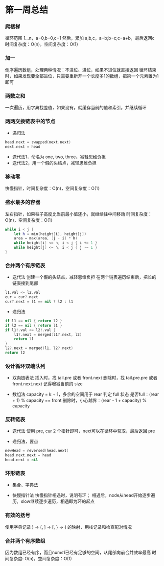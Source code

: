 # 第一周总结


### 爬楼梯
循环范围 1...n，a=0,b=0,c=1
然后，累加 a,b,c，a=b;b=c;c=a+b，最后返回c
时间复杂度：O(n)，空间复杂度：O(1）


### 加一
倒序遍历数组，处理两种情况：不进位、进位，如果不进位就直接返回
循环结束时，如果发现要全部进位，只需要重新开一个长度多1的数组，把第一个元素置为1即可


### 两数之和
一次遍历，用字典找差值，如果没有，就缓存当前的值和索引，并继续循环


### 两两交换链表中的节点

* 递归法
``` swift
head.next = swapped(next.next)
next.next = head
```

* 迭代法1，命名为 one, two, three，减轻思维负担
* 迭代法2，用一个假的头结点，减轻思维负担


### 移动零
快慢指针，时间复杂度：O(n)，空间复杂度：O(1）


### 盛水最多的容器
左右指针，如果柱子高度比当前最小值还小，就继续往中间移动
时间复杂度：O(n)，空间复杂度：O(1）
``` swift
while i < j {
    let h = min(height[i], height[j])
    area = max(area, (j - i) * h)
    while height[i] <= h, i < j { i += 1 }
    while height[j] <= h, i < j { j -= 1 }
}
```


### 合并两个有序链表
* 迭代法
创建一个假的头结点，减轻思维负担
在两个链表遍历结束后，把长的链表接到尾部
``` swift
l1.val <= l2.val
cur = cur?.next
cur?.next = l1 == nil ? l2 : l1
```

* 递归法
``` swift
if l1 == nil { return l2 }
if l2 == nil { return l1 }
if l1!.val <= l2!.val {
    l1?.next = merged(l1?.next, l2)
    return l1
}
l2?.next = merged(l1, l2?.next)
return l2
```


### 设计循环双端队列
* 双向链表法
插入时，找 tail.pre 或者 front.next
删除时，找 tail.pre.pre 或者 front.next.next
记得增减当前的 size

* 数组法
capacity = k + 1，多余的空间用于 rear 判定 full 状态
是否full：(rear + 1) % capacity == front
删除时，小心越界：(rear - 1 + capacity) % capacity


### 反转链表
* 迭代法
使用 pre, cur 2 个指针即可，next可以在循环中获取，最后返回 pre

* 递归法，要点
``` swift
newHead = reversed(head.next)
head.next.next = head
head.next = nil
```


### 环形链表
* 集合、字典法

* 快慢指针法
快慢指针相遇时，说明有环；
相遇后，node从head开始逐步遍历，slow继续逐步遍历，相遇即为环的起点


### 有效的括号
使用字典记录 ) -> (, ] -> [, } -> { 的映射，用栈记录和检查配对情况


### 合并两个有序数组
因为数组已经有序，而且nums1已经有足够的空间，从尾部向前合并效率最高
时间复杂度: O(n)，空间复杂度：O(1)